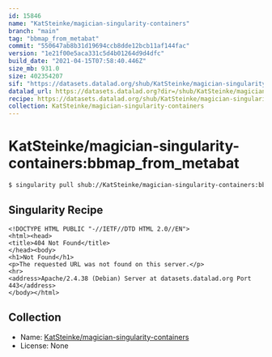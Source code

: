 ```yaml
---
id: 15846
name: "KatSteinke/magician-singularity-containers"
branch: "main"
tag: "bbmap_from_metabat"
commit: "550647ab8b31d19694ccb8dde12bcb11af144fac"
version: "1e21f00e5aca331c5d4b01264d9d4dfc"
build_date: "2021-04-15T07:58:40.446Z"
size_mb: 931.0
size: 402354207
sif: "https://datasets.datalad.org/shub/KatSteinke/magician-singularity-containers/bbmap_from_metabat/2021-04-15-550647ab-1e21f00e/1e21f00e5aca331c5d4b01264d9d4dfc.sif"
datalad_url: https://datasets.datalad.org?dir=/shub/KatSteinke/magician-singularity-containers/bbmap_from_metabat/2021-04-15-550647ab-1e21f00e/
recipe: https://datasets.datalad.org/shub/KatSteinke/magician-singularity-containers/bbmap_from_metabat/2021-04-15-550647ab-1e21f00e/Singularity
collection: KatSteinke/magician-singularity-containers
---
```


# KatSteinke/magician-singularity-containers:bbmap_from_metabat

```bash
$ singularity pull shub://KatSteinke/magician-singularity-containers:bbmap_from_metabat
```

## Singularity Recipe

```singularity
<!DOCTYPE HTML PUBLIC "-//IETF//DTD HTML 2.0//EN">
<html><head>
<title>404 Not Found</title>
</head><body>
<h1>Not Found</h1>
<p>The requested URL was not found on this server.</p>
<hr>
<address>Apache/2.4.38 (Debian) Server at datasets.datalad.org Port 443</address>
</body></html>
```

## Collection

 - Name: [KatSteinke/magician-singularity-containers](https://github.com/KatSteinke/magician-singularity-containers)
 - License: None

